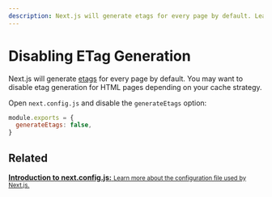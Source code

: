 ```yaml
---
description: Next.js will generate etags for every page by default. Learn more about how to disable etag generation here.
---
```


# Disabling ETag Generation

Next.js will generate [etags](https://en.wikipedia.org/wiki/HTTP_ETag) for every page by default. You may want to disable etag generation for HTML pages depending on your cache strategy.

Open `next.config.js` and disable the `generateEtags` option:

```js
module.exports = {
  generateEtags: false,
}
```

## Related

<div class="card">
  <a href="/docs/api-reference/next.config.js/introduction.md">
    <b>Introduction to next.config.js:</b>
    <small>Learn more about the configuration file used by Next.js.</small>
  </a>
</div>
